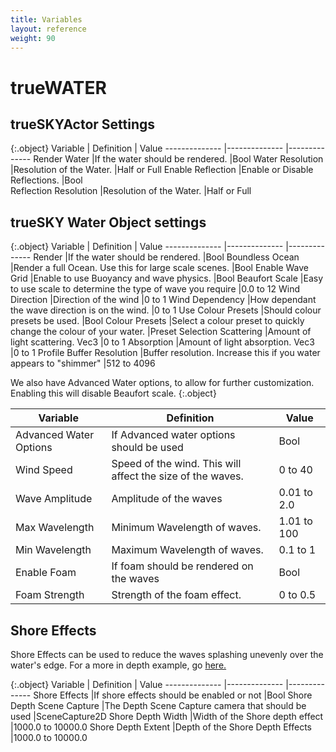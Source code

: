```yaml
---
title: Variables
layout: reference
weight: 90
---
```






trueWATER
====================


trueSKYActor Settings
----------------------

{:.object}
Variable                                                                                |       Definition                                                                                                              |       Value
--------------                                                                  |--------------                                                                                                         |--------------
Render Water                                                                    |If the water should be rendered.                                                                       |Bool
Water Resolution                                                                |Resolution of the Water.                                                                                       |Half or Full
Enable Reflection                                                               |Enable or Disable Reflections.                                                                         |Bool           
Reflection Resolution                                                   |Resolution of the Water.                                                                                       |Half or Full



trueSKY Water Object settings
----------------------------

{:.object}
Variable                                                                                |       Definition                                                                                                              |       Value
--------------                                                                  |--------------                                                                                                         |--------------
Render                                                                                  |If the water should be rendered.                                                                       |Bool
Boundless Ocean                                                                 |Render a full Ocean. Use this for large scale scenes.                          |Bool
Enable Wave Grid                                                                |Enable to use Buoyancy and wave physics.                                                       |Bool
Beaufort Scale                                                                  |Easy to use scale to determine the type of wave you require            |0.0 to 12
Wind Direction                                                                  |Direction of the wind                                                                                          |0 to 1
Wind Dependency                                                                 |How dependant the wave direction is on the wind.                                       |0 to 1
Use Colour Presets                                                              |Should colour presets be used.                                                                         |Bool
Colour Presets                                                                  |Select a colour preset to quickly change the colour of your water.     |Preset Selection
Scattering                                                                              |Amount of light scattering. Vec3                                                                       |0 to 1
Absorption                                                                              |Amount of light absorption. Vec3                                                                       |0 to 1 
Profile Buffer Resolution                                               |Buffer resolution. Increase this if you water appears to "shimmer"     |512 to 4096


We also have Advanced Water options, to allow for further customization. Enabling this will disable Beaufort scale.
{:.object}

Variable                                                                                |       Definition                                                                                                              |       Value
--------------                                                                  |--------------                                                                                                         |-------------
Advanced Water Options                                                  |If Advanced water options should be used                                                       |Bool
Wind Speed                                                                              |Speed of the wind. This will affect the size of the waves.             |0 to 40
Wave Amplitude                                                                  |Amplitude of the waves                                                                                         |0.01 to 2.0
Max Wavelength                                                                  |Minimum Wavelength of waves.                                                                           |1.01 to 100
Min Wavelength                                                                  |Maximum Wavelength of waves.                                                                           |0.1 to 1
Enable Foam                                                                             |If foam should be rendered on the waves                                                        |Bool
Foam Strength                                                                   |Strength of the foam effect.                                                                           |0 to 0.5

Shore Effects
---------------
Shore Effects can be used to reduce the waves splashing unevenly over the water's edge. For a more in depth example, go [here.](tutorials.html#shore-effects)

{:.object}
Variable                                                                                |       Definition                                                                                                              |       Value
--------------                                                                  |--------------                                                                                                         |--------------
Shore Effects                                                                   |If shore effects should be enabled or not                                                      |Bool
Shore Depth Scene Capture                                               |The Depth Scene Capture camera that should be used                                     |SceneCapture2D
Shore Depth Width                                                               |Width of the Shore depth effect                                                                        |1000.0 to 10000.0
Shore Depth Extent                                                              |Depth of the Shore Depth Effects                                                                       |1000.0 to 10000.0
